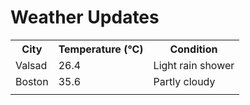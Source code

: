 # Weather Updates

<!-- WEATHER-UPDATE-START -->
<table><tr><th>City</th><th>Temperature (°C)</th><th>Condition</th></tr><tr><td>Valsad</td><td>26.4</td><td>Light rain shower</td></tr><tr><td>Boston</td><td>35.6</td><td>Partly cloudy</td></tr><tr><td></td><td></td><td></td></tr></table>
<!-- WEATHER-UPDATE-END -->
